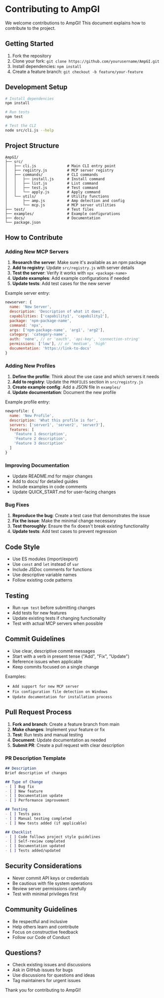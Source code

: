 # Contributing to AmpGI

We welcome contributions to AmpGI! This document explains how to contribute to the project.

## Getting Started

1. Fork the repository
2. Clone your fork: `git clone https://github.com/yourusername/AmpGI.git`
3. Install dependencies: `npm install`
4. Create a feature branch: `git checkout -b feature/your-feature`

## Development Setup

```bash
# Install dependencies
npm install

# Run tests
npm test

# Test the CLI
node src/cli.js --help
```

## Project Structure

```
AmpGI/
├── src/
│   ├── cli.js              # Main CLI entry point
│   ├── registry.js         # MCP server registry
│   ├── commands/           # CLI commands
│   │   ├── install.js      # Install command
│   │   ├── list.js         # List command
│   │   ├── test.js         # Test command
│   │   └── apply.js        # Apply command
│   └── utils/              # Utility functions
│       ├── amp.js          # Amp detection and config
│       └── mcp.js          # MCP server utilities
├── test/                   # Test files
├── examples/               # Example configurations
├── docs/                   # Documentation
└── package.json
```

## How to Contribute

### Adding New MCP Servers

1. **Research the server**: Make sure it's available as an npm package
2. **Add to registry**: Update `src/registry.js` with server details
3. **Test the server**: Verify it works with `npx <package-name>`
4. **Update examples**: Add example configurations if needed
5. **Update tests**: Add test cases for the new server

Example server entry:
```javascript
newserver: {
  name: 'New Server',
  description: 'Description of what it does',
  capabilities: ['capability1', 'capability2'],
  package: 'npm-package-name',
  command: 'npx',
  args: ['npm-package-name', 'arg1', 'arg2'],
  category: 'category-name',
  auth: 'none', // or 'oauth', 'api-key', 'connection-string'
  permissions: ['low'], // or 'medium', 'high'
  documentation: 'https://link-to-docs'
}
```

### Adding New Profiles

1. **Define the profile**: Think about the use case and which servers it needs
2. **Add to registry**: Update the `PROFILES` section in `src/registry.js`
3. **Create example config**: Add a JSON file in `examples/`
4. **Update documentation**: Document the new profile

Example profile entry:
```javascript
newprofile: {
  name: 'New Profile',
  description: 'What this profile is for',
  servers: ['server1', 'server2', 'server3'],
  features: [
    'Feature 1 description',
    'Feature 2 description',
    'Feature 3 description'
  ]
}
```

### Improving Documentation

- Update README.md for major changes
- Add to docs/ for detailed guides
- Include examples in code comments
- Update QUICK_START.md for user-facing changes

### Bug Fixes

1. **Reproduce the bug**: Create a test case that demonstrates the issue
2. **Fix the issue**: Make the minimal change necessary
3. **Test thoroughly**: Ensure the fix doesn't break existing functionality
4. **Update tests**: Add test cases to prevent regression

## Code Style

- Use ES modules (import/export)
- Use `const` and `let` instead of `var`
- Include JSDoc comments for functions
- Use descriptive variable names
- Follow existing code patterns

## Testing

- Run `npm test` before submitting changes
- Add tests for new features
- Update existing tests if changing functionality
- Test with actual MCP servers when possible

## Commit Guidelines

- Use clear, descriptive commit messages
- Start with a verb in present tense ("Add", "Fix", "Update")
- Reference issues when applicable
- Keep commits focused on a single change

Examples:
- `Add support for new MCP server`
- `Fix configuration file detection on Windows`
- `Update documentation for installation process`

## Pull Request Process

1. **Fork and branch**: Create a feature branch from main
2. **Make changes**: Implement your feature or fix
3. **Test**: Run tests and manual testing
4. **Document**: Update documentation as needed
5. **Submit PR**: Create a pull request with clear description

### PR Description Template

```markdown
## Description
Brief description of changes

## Type of Change
- [ ] Bug fix
- [ ] New feature
- [ ] Documentation update
- [ ] Performance improvement

## Testing
- [ ] Tests pass
- [ ] Manual testing completed
- [ ] New tests added (if applicable)

## Checklist
- [ ] Code follows project style guidelines
- [ ] Self-review completed
- [ ] Documentation updated
- [ ] Tests added/updated
```

## Security Considerations

- Never commit API keys or credentials
- Be cautious with file system operations
- Review server permissions carefully
- Test with minimal privileges first

## Community Guidelines

- Be respectful and inclusive
- Help others learn and contribute
- Focus on constructive feedback
- Follow our Code of Conduct

## Questions?

- Check existing issues and discussions
- Ask in GitHub issues for bugs
- Use discussions for questions and ideas
- Tag maintainers for urgent issues

Thank you for contributing to AmpGI!

